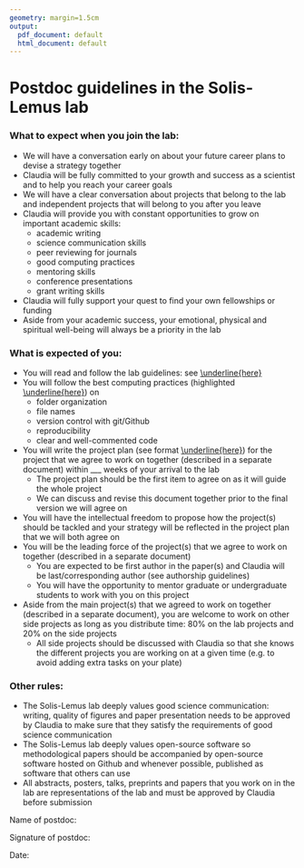 ```yaml
---
geometry: margin=1.5cm
output:
  pdf_document: default
  html_document: default
---
```

# Postdoc guidelines in the Solis-Lemus lab

### What to expect when you join the lab:
- We will have a conversation early on about your future career plans to devise a strategy together
- Claudia will be fully committed to your growth and success as a scientist and to help you reach your career goals
- We will have a clear conversation about projects that belong to the lab and independent projects that will belong to you after you leave
- Claudia will provide you with constant opportunities to grow on important academic skills:
    - academic writing
    - science communication skills
    - peer reviewing for journals
    - good computing practices
    - mentoring skills
    - conference presentations
    - grant writing skills
- Claudia will fully support your quest to find your own fellowships or funding
- Aside from your academic success, your emotional, physical and spiritual well-being will always be a priority in the lab


### What is expected of you:
- You will read and follow the lab guidelines: see [\underline{here}](https://github.com/solislemuslab/lab-dynamics/blob/master/lab-guidelines.md)
- You will follow the best computing practices (highlighted [\underline{here}](https://github.com/crsl4/mindful-programming/blob/master/lecture.md)) on
    - folder organization
    - file names
    - version control with git/Github
    - reproducibility
    - clear and well-commented code
- You will write the project plan (see format [\underline{here}](https://github.com/solislemuslab/lab-dynamics/blob/master/project-plan.md)) for the project that we agree to work on together (described in a separate document) within ___ weeks of your arrival to the lab
    - The project plan should be the first item to agree on as it will guide the whole project
    - We can discuss and revise this document together prior to the final version we will agree on
- You will have the intellectual freedom to propose how the project(s) should be tackled and your strategy will be reflected in the project plan that we will both agree on
- You will be the leading force of the project(s) that we agree to work on together (described in a separate document)
    - You are expected to be first author in the paper(s) and Claudia will be last/corresponding author (see authorship guidelines)
    - You will have the opportunity to mentor graduate or undergraduate students to work with you on this project
- Aside from the main project(s) that we agreed to work on together (described in a separate document), you are welcome to work on other side projects as long as you distribute time: 80% on the lab projects and 20% on the side projects
    - All side projects should be discussed with Claudia so that she knows the different projects you are working on at a given time (e.g. to avoid adding extra tasks on your plate)

### Other rules:
- The Solis-Lemus lab deeply values good science communication: writing, quality of figures and paper presentation needs to be approved by Claudia to make sure that they satisfy the requirements of good science communication
- The Solis-Lemus lab deeply values open-source software so methodological papers should be accompanied by open-source software hosted on Github and whenever possible, published as software that others can use
- All abstracts, posters, talks, preprints and papers that you work on in the lab are representations of the lab and must be approved by Claudia before submission


Name of postdoc:

Signature of postdoc:

Date: